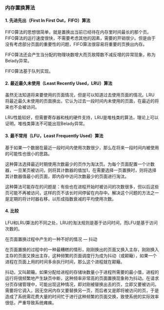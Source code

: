 ### 内存置换算法

#### 1. 先进先出（First In First Out，FIFO）算法

FIFO算法的思想很简单，就是置换出当前已经待在内存里时间最长的那个页。FIFO算法的运行速度很快，不需要考虑其他的因素，需要的开销很少。但是由于没有考虑部分页面的重要性的问题，FIFO算法很容易将重要的页换出内存。

FIFO算法还会产生当分配的物理块数增大而页故障数不减反增的异常现象，称为Belady异常。

FIFO算法基于队列实现。

#### 2. 最近最久未使用（Least Recently Used，LRU）算法

虽然无法知道将来要使用的页面情况，但是可以知道过去使用页面的情况。LRU 将最近最久未使用的页面换出，它认为过去一段时间内未使用的页面，在最近的将来也不会被访问。

LRU性能较好，但需要寄存器和栈的硬件支持，LRU是堆栈类的算法，理论上可以证明，堆栈类算法不可能出现Belady异常。

#### 3. 最不常用（LFU，Least Frequently Used）算法

基于如果一个数据在最近一段时间内使用次数很少，那么在将来一段时间内被使用的可能性也很小的思路。

这种算法选择最近时期使用次数最少的页作为淘汰页。为每个页面配置一个计数器，一旦某页被访问，则将其计数器的值加1，在需要选择一页置换时，则将选择其计数器值最小的页面，即内存中访问次数最少的页面进行淘汰。

这种算法可能存在的问题是：有些也在进程开始时被访问的次数很多，但以后这些页可能不再被访问，这样的页不该长时间停留在内存中。解决这个问题的方法之一是定期的将计时器右移，以形成指数衰减的平均使用次数。

#### 4. 比较

LFU和LRU算法的不同之处，LRU的淘汰规则是基于访问时间，而LFU是基于访问次数的。

在页面置换过程中产生的一种不好的情况 — 抖动

在页面置换的过程中的一种最糟糕的情形，刚刚换出的页面又换入主存，刚刚换入主存的页面又换出主存，这种频繁的页面调度行为成为抖动（或颠簸），如果一个进程在页面上用的时间多余执行时间，那么这个进程就在颠簸。

抖动，又叫颠簸。如果分配给进程的存储块数量小于进程所需要的最小值，进程的运行将很频繁地产生缺页中断，这种频率非常高的页面置换现象称为抖动。在请求分页存储管理中，可能出现这种情况，即对刚被替换出去的页，立即又要被访问。需要将它调入，因无空闲内存又要替换另一页，而后者又是即将被访问的页，于是造成了系统需花费大量的时间忙于进行这种频繁的页面交换，致使系统的实际效率很低，严重导致系统瘫痪。